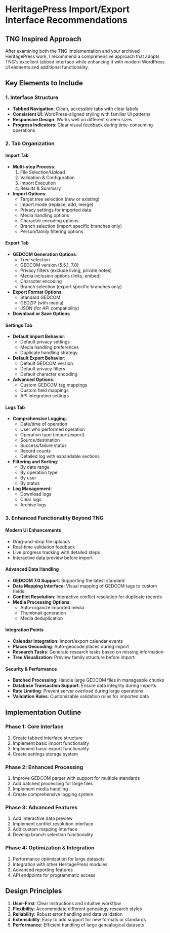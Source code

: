 # HeritagePress Import/Export Interface Recommendations

## TNG Inspired Approach

After examining both the TNG implementation and your archived HeritagePress work, I recommend a comprehensive approach that adopts TNG's excellent tabbed interface while enhancing it with modern WordPress UI elements and additional functionality.

## Key Elements to Include

### 1. Interface Structure
- **Tabbed Navigation**: Clean, accessible tabs with clear labels
- **Consistent UI**: WordPress-aligned styling with familiar UI patterns
- **Responsive Design**: Works well on different screen sizes
- **Progress Indicators**: Clear visual feedback during time-consuming operations

### 2. Tab Organization

#### Import Tab
- **Multi-step Process**:
  1. File Selection/Upload
  2. Validation & Configuration
  3. Import Execution
  4. Results & Summary
- **Import Options**:
  - Target tree selection (new or existing)
  - Import mode (replace, add, merge)
  - Privacy settings for imported data
  - Media handling options
  - Character encoding options
  - Branch selection (import specific branches only)
  - Person/family filtering options

#### Export Tab
- **GEDCOM Generation Options**:
  - Tree selection
  - GEDCOM version (5.5.1, 7.0)
  - Privacy filters (exclude living, private notes)
  - Media inclusion options (links, embed)
  - Character encoding
  - Branch selection (export specific branches only)
- **Export Format Options**:
  - Standard GEDCOM
  - GEDZIP (with media)
  - JSON (for API compatibility)
- **Download or Save Options**

#### Settings Tab
- **Default Import Behavior**:
  - Default privacy settings
  - Media handling preferences
  - Duplicate handling strategy
- **Default Export Behavior**:
  - Default GEDCOM version
  - Default privacy filters
  - Default character encoding
- **Advanced Options**:
  - Custom GEDCOM tag mappings
  - Custom field mappings
  - API integration settings

#### Logs Tab
- **Comprehensive Logging**:
  - Date/time of operation
  - User who performed operation
  - Operation type (import/export)
  - Source/destination
  - Success/failure status
  - Record counts
  - Detailed log with expandable sections
- **Filtering and Sorting**:
  - By date range
  - By operation type
  - By user
  - By status
- **Log Management**:
  - Download logs
  - Clear logs
  - Archive logs

### 3. Enhanced Functionality Beyond TNG

#### Modern UI Enhancements
- Drag-and-drop file uploads
- Real-time validation feedback
- Live progress tracking with detailed steps
- Interactive data preview before import

#### Advanced Data Handling
- **GEDCOM 7.0 Support**: Supporting the latest standard
- **Data Mapping Interface**: Visual mapping of GEDCOM tags to custom fields
- **Conflict Resolution**: Interactive conflict resolution for duplicate records
- **Media Processing Options**:
  - Auto-organize imported media
  - Thumbnail generation
  - Media deduplication

#### Integration Points
- **Calendar Integration**: Import/export calendar events
- **Places Geocoding**: Auto-geocode places during import
- **Research Tasks**: Generate research tasks based on missing information
- **Tree Visualization**: Preview family structure before import

#### Security & Performance
- **Batched Processing**: Handle large GEDCOM files in manageable chunks
- **Database Transaction Support**: Ensure data integrity during imports
- **Rate Limiting**: Prevent server overload during large operations
- **Validation Rules**: Customizable validation rules for imported data

## Implementation Outline

### Phase 1: Core Interface
1. Create tabbed interface structure
2. Implement basic import functionality
3. Implement basic export functionality
4. Create settings storage system

### Phase 2: Enhanced Processing
1. Improve GEDCOM parser with support for multiple standards
2. Add batched processing for large files
3. Implement media handling
4. Create comprehensive logging system

### Phase 3: Advanced Features
1. Add interactive data preview
2. Implement conflict resolution interface
3. Add custom mapping interface
4. Develop branch selection functionality

### Phase 4: Optimization & Integration
1. Performance optimization for large datasets
2. Integration with other HeritagePress modules
3. Advanced reporting features
4. API endpoints for programmatic access

## Design Principles

1. **User-First**: Clear instructions and intuitive workflow
2. **Flexibility**: Accommodate different genealogy research styles
3. **Reliability**: Robust error handling and data validation
4. **Extensibility**: Easy to add support for new formats or standards
5. **Performance**: Efficient handling of large genealogical datasets
